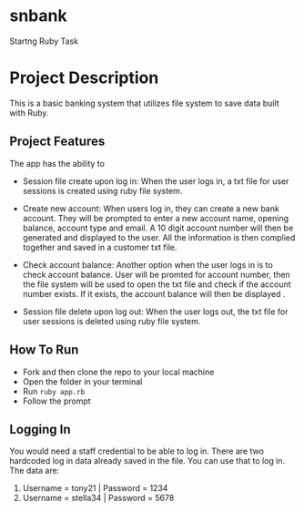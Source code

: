 # snbank
Startng Ruby Task

# Project Description

This is a basic banking system that utilizes file system to save data built with Ruby.


## Project Features

The app has the ability to

- Session file create upon log in:
  When the user logs in, a txt file for user sessions is created using ruby file system.

- Create new account: 
  When users log in, they can create a new bank account. They will be prompted to enter a new account name, opening balance, account type and email. A 10 digit account number will then be generated and displayed to the user. All the information is then complied together and saved in a customer txt file.

- Check account balance:
  Another option when the user logs in is to check account balance. User will be promted for account number, then the file system will be used to open the txt file and check if the account number exists. If it exists, the account balance will then be displayed .

- Session file delete upon log out:
  When the user logs out, the txt file for user sessions is deleted using ruby file system.


## How To Run

- Fork and then clone the repo to your local machine
- Open the folder in your terminal
- Run `ruby app.rb`
- Follow the prompt

## Logging In

You would need a staff credential to be able to log in. There are two hardcoded log in data already saved in the file. You can use that to log in. The data are:

1. Username = tony21     |    Password = 1234
2. Username = stella34   |    Password = 5678
